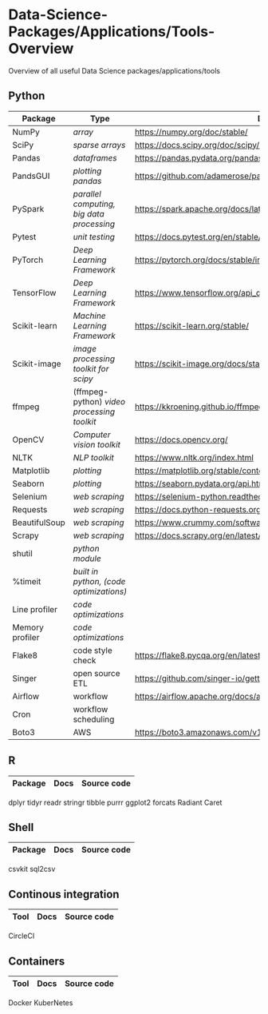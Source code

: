 # Data-Science-Packages/Applications/Tools-Overview
Overview of all useful Data Science packages/applications/tools

<h2>Python</h2>

**Package** | **Type** | **Docs** | **Source code**
--- |  --- | --- | ---
NumPy|  _array_ | https://numpy.org/doc/stable/ | https://github.com/numpy/numpy
SciPy| _sparse arrays_ | https://docs.scipy.org/doc/scipy/reference/ | https://github.com/scipy/scipy
Pandas| _dataframes_ | https://pandas.pydata.org/pandas-docs/stable/ | https://github.com/pandas-dev/pandas
PandsGUI| _plotting pandas_ | https://github.com/adamerose/pandasgui#usage | https://github.com/adamerose/pandasgui
PySpark| _parallel computing, big data processing_ | https://spark.apache.org/docs/latest/api/python/index.html | https://github.com/apache/spark
Pytest| _unit testing_ | https://docs.pytest.org/en/stable/contents.html | https://github.com/pytest-dev/pytest/
PyTorch| _Deep Learning Framework_ | https://pytorch.org/docs/stable/index.html | https://github.com/pytorch/pytorch
TensorFlow| _Deep Learning Framework_ | https://www.tensorflow.org/api_docs | https://github.com/tensorflow/tensorflow
Scikit-learn| _Machine Learning Framework_ | https://scikit-learn.org/stable/ | https://github.com/scikit-learn/scikit-learn
Scikit-image| _image processing toolkit for scipy_ | https://scikit-image.org/docs/stable/ | https://github.com/scikit-image/scikit-image
ffmpeg| (ffmpeg-python) _video processing toolkit_ | https://kkroening.github.io/ffmpeg-python/ | https://github.com/kkroening/ffmpeg-python
OpenCV| _Computer vision toolkit_ | https://docs.opencv.org/ | https://github.com/opencv/opencv
NLTK| _NLP toolkit_ | https://www.nltk.org/index.html |  https://github.com/nltk/nltk
Matplotlib|  _plotting_ | https://matplotlib.org/stable/contents.html | https://github.com/matplotlib/matplotlib/
Seaborn| _plotting_ | https://seaborn.pydata.org/api.html | https://github.com/mwaskom/seaborn
Selenium| _web scraping_ | https://selenium-python.readthedocs.io/api.html | https://github.com/SeleniumHQ/selenium
Requests| _web scraping_ | https://docs.python-requests.org/en/master/ | https://github.com/psf/requests
BeautifulSoup| _web scraping_ | https://www.crummy.com/software/BeautifulSoup/bs4/doc/ 
Scrapy| _web scraping_ | https://docs.scrapy.org/en/latest/ | https://github.com/scrapy/scrapy
shutil| _python module_ | 
%timeit| _built in python, (code optimizations)_ |
Line profiler| _code optimizations_ |  | https://github.com/pyutils/line_profiler
Memory profiler| _code optimizations_ | | https://github.com/pythonprofilers/memory_profiler
Flake8| code style check | https://flake8.pycqa.org/en/latest/ | https://github.com/PyCQA/flake8
Singer| open source ETL | https://github.com/singer-io/getting-started | https://github.com/singer-io/singer-python
Airflow| workflow | https://airflow.apache.org/docs/apache-airflow/stable/index.html | https://github.com/apache/airflow
Cron| workflow scheduling | 
Boto3| AWS | https://boto3.amazonaws.com/v1/documentation/api/latest/index.html | https://github.com/boto/boto3

<h2>R</h2>

**Package**  | **Docs** | **Source code**
--- | --- | ---
dplyr
tidyr
readr
stringr
tibble
purrr
ggplot2
forcats
Radiant
Caret


<h2>Shell</h2>

**Package**  | **Docs** | **Source code**
--- | --- | ---
csvkit
sql2csv

<h2>Continous integration</h2>

**Tool**  | **Docs** | **Source code**
--- | --- | ---
CircleCI


<h2>Containers</h2>

**Tool**  | **Docs** | **Source code**
--- | --- | ---
Docker
KuberNetes

